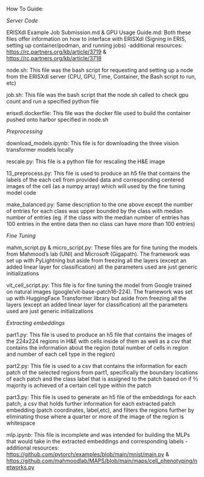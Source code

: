 How To Guide:

*Server Code*

ERISXdl Example Job Submission.md & GPU Usage Guide.md: Both these files offer information on how to interface with ERISXdl (Signing in ERIS, setting up container/podman, and running jobs)
-additional resources: https://rc.partners.org/kb/article/3719 & https://rc.partners.org/kb/article/3718

node.sh: This file was the bash script for requesting and setting up a node from the ERISXdl server (CPU, GPU, Time, Container, the Bash script to run, etc)

job.sh: This file was the bash script that the node.sh called to check gpu count and run a specified python file

erisxdl.dockerfile: This file was the docker file used to build the container pushed onto harbor specified in node.sh

*Preprocessing*

download_models.ipynb: This file is for downloading the three vision transformer models locally 

rescale.py: This file is a python file for rescaling the H&E image  

13_preprocess.py: This file is used to produce an h5 file that contains the labels of the each cell from provided data and corresponding centered images of the cell (as a numpy array) which will used by the fine tuning model code

make_balanced.py: Same description to the one above except the number of entries for each class was upper bounded by the class with median number of entries (eg. if the class with the median number of entries has 100 entries in the entire data then no class can have more than 100 entries)

*Fine Tuning*

mahm_script.py & micro_script.py: These files are for fine tuning the models from Mahmood’s lab (UNI) and Microsoft (Gigapath). The framework was set up with PyLightning but aside from freezing all the layers (except an added linear layer for classification) all the 
parameters used are just generic initializations

vit_cell_script.py: This file is for fine tuning the model from Google trained on natural images (google/vit-base-patch16-224). The framework was set up with HuggingFace Transformer library but aside from freezing all the layers (except an added linear layer for classification) all the parameters used are just generic initializations

*Extracting embeddings*

part1.py: This file is used to produce an h5 file that contains the images of the 224x224 regions in H&E with cells inside of them as well as a csv that contains the information about the region (total number of cells in region and number of each cell type in the region)

part2.py: This file is used to a csv that contains the information for each patch of the selected regions from part1, specifically the boundary locations of each patch and the class label that is assigned to the patch based on if ⅔ majority is achieved of a certain cell type within the patch

part3.py: This file is used to generate an h5 file of the embeddings for each patch, a csv that holds further information for each extracted patch embedding (patch coordinates, label,etc), and filters the regions further by eliminating those where a quarter or more of the image of the region is whitespace 

mlp.ipynb: This file is incomplete and was intended for building the MLPs that would take in the extracted embeddings and corresponding labels
-additional resources: https://github.com/pytorch/examples/blob/main/mnist/main.py & 
https://github.com/mahmoodlab/MAPS/blob/main/maps/cell_phenotyping/networks.py


